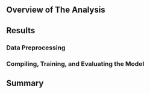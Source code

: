 ## Overview of The Analysis 




## Results

### Data Preprocessing 

### Compiling, Training, and Evaluating the Model



## Summary
